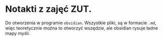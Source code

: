 # Notakti z zajęć ZUT.
Do otworzenia w programie `obsidian`.
Wszystkie pliki, są w formacie `.md`, więc teoretycznie można
to otworzyć wszędzie, ale obsidian rysuje ładne mapy myśli.
